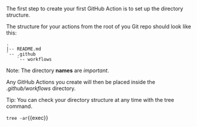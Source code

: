 The first step to create your first GitHub Action is to set up the directory structure.

The structure for your actions from the root of you Git repo should look like this:

```
.
|-- README.md
`-- .github
    `-- workflows
```

Note: The directory **names** are _important_.

Any GitHub Actions you create will then be placed inside the _.github/workflows_ directory.

Tip: You can check your directory structure at any time with the tree command.

`tree -ar`{{exec}}

